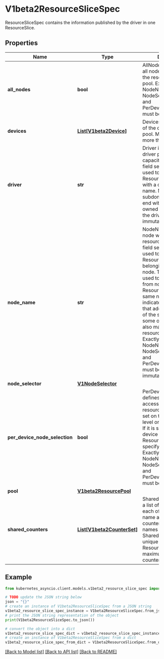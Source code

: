 # V1beta2ResourceSliceSpec

ResourceSliceSpec contains the information published by the driver in one ResourceSlice.

## Properties

Name | Type | Description | Notes
------------ | ------------- | ------------- | -------------
**all_nodes** | **bool** | AllNodes indicates that all nodes have access to the resources in the pool.  Exactly one of NodeName, NodeSelector, AllNodes, and PerDeviceNodeSelection must be set. | [optional] 
**devices** | [**List[V1beta2Device]**](V1beta2Device.md) | Devices lists some or all of the devices in this pool.  Must not have more than 128 entries. | [optional] 
**driver** | **str** | Driver identifies the DRA driver providing the capacity information. A field selector can be used to list only ResourceSlice objects with a certain driver name.  Must be a DNS subdomain and should end with a DNS domain owned by the vendor of the driver. This field is immutable. | 
**node_name** | **str** | NodeName identifies the node which provides the resources in this pool. A field selector can be used to list only ResourceSlice objects belonging to a certain node.  This field can be used to limit access from nodes to ResourceSlices with the same node name. It also indicates to autoscalers that adding new nodes of the same type as some old node might also make new resources available.  Exactly one of NodeName, NodeSelector, AllNodes, and PerDeviceNodeSelection must be set. This field is immutable. | [optional] 
**node_selector** | [**V1NodeSelector**](V1NodeSelector.md) |  | [optional] 
**per_device_node_selection** | **bool** | PerDeviceNodeSelection defines whether the access from nodes to resources in the pool is set on the ResourceSlice level or on each device. If it is set to true, every device defined the ResourceSlice must specify this individually.  Exactly one of NodeName, NodeSelector, AllNodes, and PerDeviceNodeSelection must be set. | [optional] 
**pool** | [**V1beta2ResourcePool**](V1beta2ResourcePool.md) |  | 
**shared_counters** | [**List[V1beta2CounterSet]**](V1beta2CounterSet.md) | SharedCounters defines a list of counter sets, each of which has a name and a list of counters available.  The names of the SharedCounters must be unique in the ResourceSlice.  The maximum number of counters in all sets is 32. | [optional] 

## Example

```python
from kubernetes_asyncio.client.models.v1beta2_resource_slice_spec import V1beta2ResourceSliceSpec

# TODO update the JSON string below
json = "{}"
# create an instance of V1beta2ResourceSliceSpec from a JSON string
v1beta2_resource_slice_spec_instance = V1beta2ResourceSliceSpec.from_json(json)
# print the JSON string representation of the object
print(V1beta2ResourceSliceSpec.to_json())

# convert the object into a dict
v1beta2_resource_slice_spec_dict = v1beta2_resource_slice_spec_instance.to_dict()
# create an instance of V1beta2ResourceSliceSpec from a dict
v1beta2_resource_slice_spec_from_dict = V1beta2ResourceSliceSpec.from_dict(v1beta2_resource_slice_spec_dict)
```
[[Back to Model list]](../README.md#documentation-for-models) [[Back to API list]](../README.md#documentation-for-api-endpoints) [[Back to README]](../README.md)


